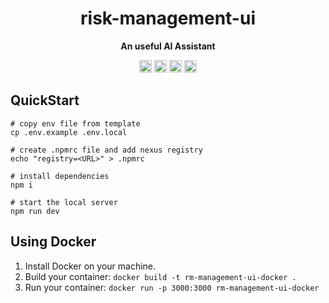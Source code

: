 <h1 align="center">risk-management-ui</h1>

<p align="center"><b>An useful AI Assistant</b></p>
<p align="center">
  <img height="20" src="https://img.shields.io/badge/react-%2335495e.svg?style=for-the-badge&logo=react&logoColor=%234FC08D" alt="VueJs" />
  <img height="20" src="https://img.shields.io/badge/tailwindcss-%2338B2AC.svg?style=for-the-badge&logo=tailwind-css&logoColor=white" alt="TailwindCSS" />
  <img height="20" src="https://img.shields.io/badge/typescript-%23007ACC.svg?style=for-the-badge&logo=typescript&logoColor=white" alt="TypeScript" />
  <img height="20" src="https://img.shields.io/badge/github-%23121011.svg?style=for-the-badge&logo=github&logoColor=white" alt="GitHub" />
  <br/>

</p>

## QuickStart

```shell
# copy env file from template
cp .env.example .env.local

# create .npmrc file and add nexus registry
echo "registry=<URL>" > .npmrc

# install dependencies
npm i

# start the local server
npm run dev
```

## Using Docker

1. Install Docker on your machine.
1. Build your container: `docker build -t rm-management-ui-docker .`
1. Run your container: `docker run -p 3000:3000 rm-management-ui-docker`

